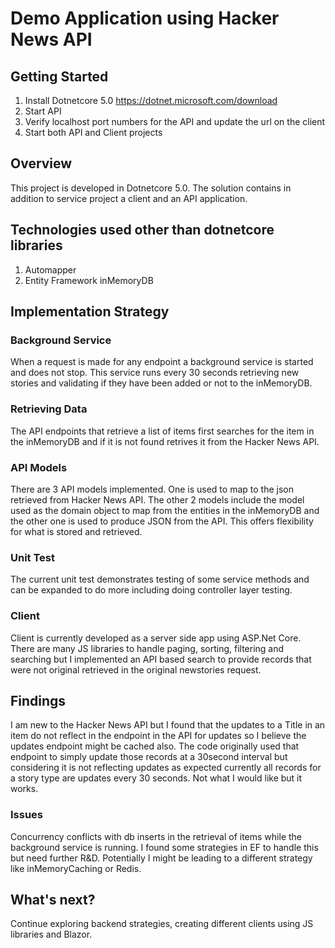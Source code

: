 # Demo Application using Hacker News API

## Getting Started
1. Install Dotnetcore 5.0 https://dotnet.microsoft.com/download
2. Start API
3. Verify localhost port numbers for the API and update the url on the client
4. Start both API and Client projects

## Overview
This project is developed in Dotnetcore 5.0. The solution contains in addition to service project a client and an API application.

## Technologies used other than dotnetcore libraries
1. Automapper
2. Entity Framework inMemoryDB

## Implementation Strategy

### Background Service
When a request is made for any endpoint a background service is started and does not stop. This service runs every 30 seconds retrieving new stories and validating if they have been added or not to the inMemoryDB. 

### Retrieving Data
The API endpoints that retrieve a list of items first searches for the item in the inMemoryDB and if it is not found retrives it from the Hacker News API. 

### API Models
There are 3 API models implemented. One is used to map to the json retrieved from Hacker News API. The other 2 models include the model used as the domain object to map from the entities in the inMemoryDB and the other one is used to produce JSON from the API. This offers flexibility for what is stored and retrieved. 

### Unit Test
The current unit test demonstrates testing of some service methods and can be expanded to do more including doing controller layer testing.

### Client
Client is currently developed as a server side app using ASP.Net Core. There are many JS libraries to handle paging, sorting, filtering and searching but I implemented an API based search to provide records that were not original retrieved in the original newstories request.  

## Findings
I am new to the Hacker News API but I found that the updates to a Title in an item do not reflect in the endpoint in the API for updates so I believe the updates endpoint might be cached also. The code originally used that endpoint to simply update those records at a 30second interval but considering it is not reflecting updates as expected currently all records for a story type are updates every 30 seconds. Not what I would like but it works.

### Issues
Concurrency conflicts with db inserts in the retrieval of items while the background service is running. I found some strategies in EF to handle this but need further R&D.
Potentially I might be leading to a different strategy like inMemoryCaching or Redis.

## What's next?
Continue exploring backend strategies, creating different clients using JS libraries and Blazor. 

